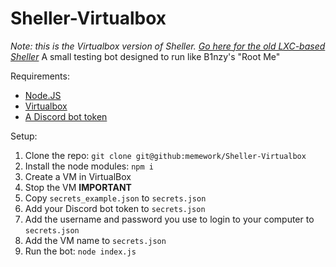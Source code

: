 # Sheller-Virtualbox
*Note: this is the Virtualbox version of Sheller. [Go here for the old LXC-based Sheller](https://github.com/memework/Sheller)*
A small testing bot designed to run like B1nzy's "Root Me"

Requirements:
  * [Node.JS](https://nodejs.org)
  * [Virtualbox](https://virtualbox.org)
  * [A Discord bot token](https://discordapp.com/developers/applications/me)


Setup:
  1. Clone the repo: `git clone git@github:memework/Sheller-Virtualbox`
  2. Install the node modules: `npm i`
  3. Create a VM in VirtualBox
  4. Stop the VM **IMPORTANT**
  5. Copy `secrets_example.json` to `secrets.json`
  6. Add your Discord bot token to `secrets.json`
  7. Add the username and password you use to login to your computer to `secrets.json`
  8. Add the VM name to `secrets.json`
  9. Run the bot: `node index.js`
